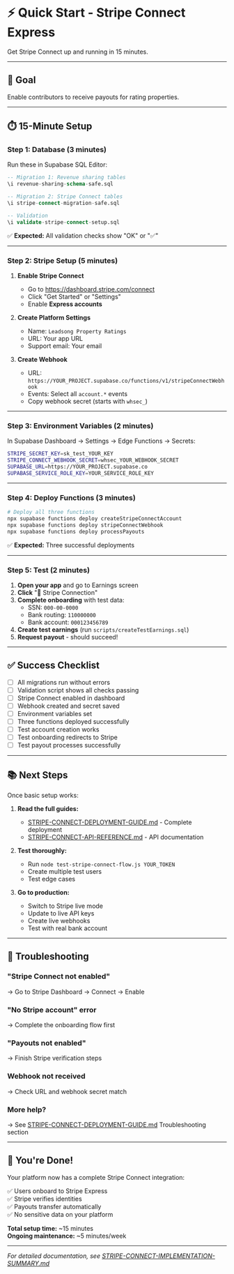 # ⚡ Quick Start - Stripe Connect Express

Get Stripe Connect up and running in 15 minutes.

---

## 🎯 Goal

Enable contributors to receive payouts for rating properties.

---

## ⏱️ 15-Minute Setup

### Step 1: Database (3 minutes)

Run these in Supabase SQL Editor:

```sql
-- Migration 1: Revenue sharing tables
\i revenue-sharing-schema-safe.sql

-- Migration 2: Stripe Connect tables
\i stripe-connect-migration-safe.sql

-- Validation
\i validate-stripe-connect-setup.sql
```

✅ **Expected:** All validation checks show "OK" or "✅"

---

### Step 2: Stripe Setup (5 minutes)

1. **Enable Stripe Connect**
   - Go to https://dashboard.stripe.com/connect
   - Click "Get Started" or "Settings"
   - Enable **Express accounts**

2. **Create Platform Settings**
   - Name: `Leadsong Property Ratings`
   - URL: Your app URL
   - Support email: Your email

3. **Create Webhook**
   - URL: `https://YOUR_PROJECT.supabase.co/functions/v1/stripeConnectWebhook`
   - Events: Select all `account.*` events
   - Copy webhook secret (starts with `whsec_`)

---

### Step 3: Environment Variables (2 minutes)

In Supabase Dashboard → Settings → Edge Functions → Secrets:

```bash
STRIPE_SECRET_KEY=sk_test_YOUR_KEY
STRIPE_CONNECT_WEBHOOK_SECRET=whsec_YOUR_WEBHOOK_SECRET
SUPABASE_URL=https://YOUR_PROJECT.supabase.co
SUPABASE_SERVICE_ROLE_KEY=YOUR_SERVICE_ROLE_KEY
```

---

### Step 4: Deploy Functions (3 minutes)

```bash
# Deploy all three functions
npx supabase functions deploy createStripeConnectAccount
npx supabase functions deploy stripeConnectWebhook
npx supabase functions deploy processPayouts
```

✅ **Expected:** Three successful deployments

---

### Step 5: Test (2 minutes)

1. **Open your app** and go to Earnings screen
2. **Click** "🔗 Stripe Connection"
3. **Complete onboarding** with test data:
   - SSN: `000-00-0000`
   - Bank routing: `110000000`
   - Bank account: `000123456789`
4. **Create test earnings** (run `scripts/createTestEarnings.sql`)
5. **Request payout** - should succeed!

---

## ✅ Success Checklist

- [ ] All migrations run without errors
- [ ] Validation script shows all checks passing
- [ ] Stripe Connect enabled in dashboard
- [ ] Webhook created and secret saved
- [ ] Environment variables set
- [ ] Three functions deployed successfully
- [ ] Test account creation works
- [ ] Test onboarding redirects to Stripe
- [ ] Test payout processes successfully

---

## 📚 Next Steps

Once basic setup works:

1. **Read the full guides:**
   - [STRIPE-CONNECT-DEPLOYMENT-GUIDE.md](STRIPE-CONNECT-DEPLOYMENT-GUIDE.md) - Complete deployment
   - [STRIPE-CONNECT-API-REFERENCE.md](STRIPE-CONNECT-API-REFERENCE.md) - API documentation

2. **Test thoroughly:**
   - Run `node test-stripe-connect-flow.js YOUR_TOKEN`
   - Create multiple test users
   - Test edge cases

3. **Go to production:**
   - Switch to Stripe live mode
   - Update to live API keys
   - Create live webhooks
   - Test with real bank account

---

## 🐛 Troubleshooting

### "Stripe Connect not enabled"
→ Go to Stripe Dashboard → Connect → Enable

### "No Stripe account" error
→ Complete the onboarding flow first

### "Payouts not enabled"
→ Finish Stripe verification steps

### Webhook not received
→ Check URL and webhook secret match

### More help?
→ See [STRIPE-CONNECT-DEPLOYMENT-GUIDE.md](STRIPE-CONNECT-DEPLOYMENT-GUIDE.md) Troubleshooting section

---

## 🎉 You're Done!

Your platform now has a complete Stripe Connect integration:

✅ Users onboard to Stripe Express  
✅ Stripe verifies identities  
✅ Payouts transfer automatically  
✅ No sensitive data on your platform  

**Total setup time:** ~15 minutes  
**Ongoing maintenance:** ~5 minutes/week  

---

*For detailed documentation, see [STRIPE-CONNECT-IMPLEMENTATION-SUMMARY.md](STRIPE-CONNECT-IMPLEMENTATION-SUMMARY.md)*

